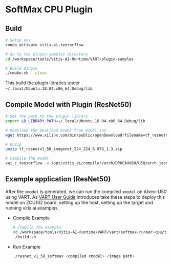 # SoftMax CPU Plugin

## Build 

```sh
# Setup env
conda activate vitis-ai-tensorflow

# Go to the plugin-samples directory
cd /workspace/tools/Vitis-AI-Runtime/VART/plugin-samples

# Build plugin
./cmake.sh --clean
```
This build the plugin libraries under `~/.local/Ubuntu.18.04.x86_64.Debug/lib`.

## Compile Model with Plugin (ResNet50)

```sh
# Set the path to the plugin library
export LD_LIBRARY_PATH=~/.local/Ubuntu.18.04.x86_64.Debug/lib

# Download the Quatized model from model zoo
wget https://www.xilinx.com/bin/public/openDownload?filename=tf_resnetv1_50_imagenet_224_224_6.97G_1.3.zip -O tf_resnetv1_50_imagenet_224_224_6.97G_1.3.zip

# Unzip
unzip tf_resnetv1_50_imagenet_224_224_6.97G_1.3.zip

# Compile the model
vai_c_tensorflow -a /opt/vitis_ai/compiler/arch/DPUCAHX8H/U50/arch.json -f tf_resnetv1_50_imagenet_224_224_6.97G_1.3/quantized/quantize_eval_model.pb -o xmodel -n resnet_v1_50 --options '{"plugins": "plugin-smfc-cpu"}'
```

## Example application (ResNet50)

After the `xmodel` is generated, we can run the compiled `xmodel` on Alveo-U50 using VART. As [VART User Guide](https://github.com/Xilinx/Vitis-AI/blob/master/tools/Vitis-AI-Runtime/VART/quick_start_for_cloud.md) introduces take these steps to deploy this model on ZCU102 board, setting up the host, setting up the target and running vitis ai examples.

- Compile Example
    ```sh
    # Compile the example
    cd /workspace/tools/Vitis-AI-Runtime/VART/vart/softmax-runner-cpu/test/resnet_v1_50_softmax
    ./build.sh
    ```
- Run Example
    ```sh
    ./resnet_v1_50_softmax <compiled xmodel> <image path>
    ```